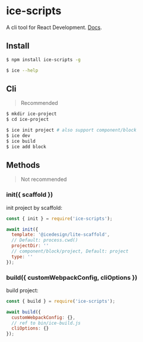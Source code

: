 # ice-scripts

A cli tool for React Development. [Docs](https://ice.work/docs/basis/ice-scripts).

## Install

```bash
$ npm install ice-scripts -g

$ ice --help
```

## Cli

> Recommended

```bash
$ mkdir ice-project
$ cd ice-project

$ ice init project # also support component/block
$ ice dev
$ ice build
$ ice add block
```

## Methods

> Not recommended

### init({ scaffold })

init project by scaffold:

```js
const { init } = require('ice-scripts');

await init({
  template: '@icedesign/lite-scaffold',
  // Default: process.cwd()
  projectDir: ''
  // component/block/project, Default: project
  type: ''
});
```

### build({ customWebpackConfig, cliOptions })

build project:

```js
const { build } = require('ice-scripts');

await build({
  customWebpackConfig: {},
  // ref to bin/ice-build.js
  cliOptions: {}
});
```